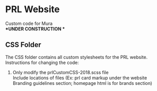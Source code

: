 # PRL Website
Custom code for Mura <br />
<strong>*UNDER CONSTRUCTION *</strong> <br />
<h2>CSS Folder</h2>
<p>The CSS folder contains all custom stylesheets for the PRL website. Instructions for changing the code:</p>
<ol>
  <li>Only modify the prlCustomCSS-2018.scss file</li>
Include locations of files (Ex: prl card markup under the website Branding guidelines section; homepage html is for brands section)
